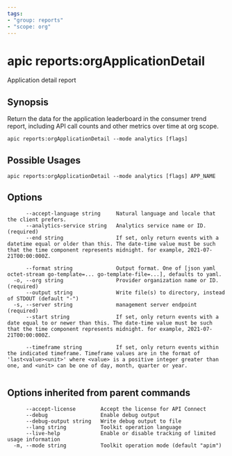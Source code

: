 ```yaml
---
tags:
- "group: reports"
- "scope: org"
---
```

# apic reports:orgApplicationDetail

Application detail report

## Synopsis

Return the data for the application leaderboard in the consumer trend report, including API call counts and other metrics over time at org scope.

```
apic reports:orgApplicationDetail --mode analytics [flags]
```

## Possible Usages

```
apic reports:orgApplicationDetail --mode analytics [flags] APP_NAME
```

## Options

```
      --accept-language string     Natural language and locale that the client prefers.
      --analytics-service string   Analytics service name or ID. (required)
      --end string                 If set, only return events with a datetime equal or older than this. The date-time value must be such that the time component represents midnight. for example, 2021-07-21T00:00:000Z.
                                   
      --format string              Output format. One of [json yaml octet-stream go-template=... go-template-file=...], defaults to yaml.
  -o, --org string                 Provider organization name or ID. (required)
      --output string              Write file(s) to directory, instead of STDOUT (default "-")
  -s, --server string              management server endpoint (required)
      --start string               If set, only return events with a date equal to or newer than this. The date-time value must be such that the time component represents midnight. for example, 2021-07-21T00:00:000Z.
                                   
      --timeframe string           If set, only return events within the indicated timeframe. Timeframe values are in the format of 'last<value><unit>' where <value> is a positive integer greater than one, and <unit> can be one of day, month, quarter or year.
                                   
```

## Options inherited from parent commands

```
      --accept-license        Accept the license for API Connect
      --debug                 Enable debug output
      --debug-output string   Write debug output to file
      --lang string           Toolkit operation language
      --live-help             Enable or disable tracking of limited usage information
  -m, --mode string           Toolkit operation mode (default "apim")
```
